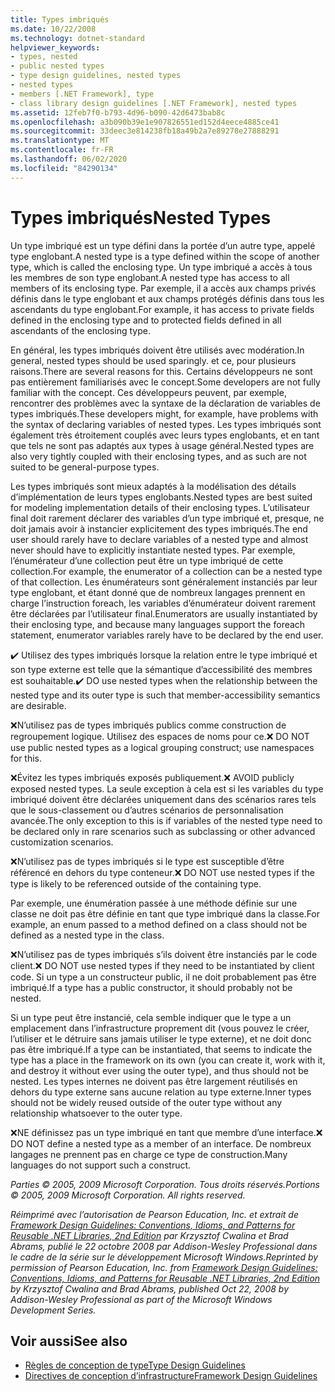 ```yaml
---
title: Types imbriqués
ms.date: 10/22/2008
ms.technology: dotnet-standard
helpviewer_keywords:
- types, nested
- public nested types
- type design guidelines, nested types
- nested types
- members [.NET Framework], type
- class library design guidelines [.NET Framework], nested types
ms.assetid: 12feb7f0-b793-4d96-b090-42d6473bab8c
ms.openlocfilehash: a3b090b39e1e907826551ed152d4eece4885ce41
ms.sourcegitcommit: 33deec3e814238fb18a49b2a7e89278e27888291
ms.translationtype: MT
ms.contentlocale: fr-FR
ms.lasthandoff: 06/02/2020
ms.locfileid: "84290134"
---
```

# <a name="nested-types"></a><span data-ttu-id="d02f0-102">Types imbriqués</span><span class="sxs-lookup"><span data-stu-id="d02f0-102">Nested Types</span></span>
<span data-ttu-id="d02f0-103">Un type imbriqué est un type défini dans la portée d’un autre type, appelé type englobant.</span><span class="sxs-lookup"><span data-stu-id="d02f0-103">A nested type is a type defined within the scope of another type, which is called the enclosing type.</span></span> <span data-ttu-id="d02f0-104">Un type imbriqué a accès à tous les membres de son type englobant.</span><span class="sxs-lookup"><span data-stu-id="d02f0-104">A nested type has access to all members of its enclosing type.</span></span> <span data-ttu-id="d02f0-105">Par exemple, il a accès aux champs privés définis dans le type englobant et aux champs protégés définis dans tous les ascendants du type englobant.</span><span class="sxs-lookup"><span data-stu-id="d02f0-105">For example, it has access to private fields defined in the enclosing type and to protected fields defined in all ascendants of the enclosing type.</span></span>

 <span data-ttu-id="d02f0-106">En général, les types imbriqués doivent être utilisés avec modération.</span><span class="sxs-lookup"><span data-stu-id="d02f0-106">In general, nested types should be used sparingly.</span></span> <span data-ttu-id="d02f0-107">et ce, pour plusieurs raisons.</span><span class="sxs-lookup"><span data-stu-id="d02f0-107">There are several reasons for this.</span></span> <span data-ttu-id="d02f0-108">Certains développeurs ne sont pas entièrement familiarisés avec le concept.</span><span class="sxs-lookup"><span data-stu-id="d02f0-108">Some developers are not fully familiar with the concept.</span></span> <span data-ttu-id="d02f0-109">Ces développeurs peuvent, par exemple, rencontrer des problèmes avec la syntaxe de la déclaration de variables de types imbriqués.</span><span class="sxs-lookup"><span data-stu-id="d02f0-109">These developers might, for example, have problems with the syntax of declaring variables of nested types.</span></span> <span data-ttu-id="d02f0-110">Les types imbriqués sont également très étroitement couplés avec leurs types englobants, et en tant que tels ne sont pas adaptés aux types à usage général.</span><span class="sxs-lookup"><span data-stu-id="d02f0-110">Nested types are also very tightly coupled with their enclosing types, and as such are not suited to be general-purpose types.</span></span>

 <span data-ttu-id="d02f0-111">Les types imbriqués sont mieux adaptés à la modélisation des détails d’implémentation de leurs types englobants.</span><span class="sxs-lookup"><span data-stu-id="d02f0-111">Nested types are best suited for modeling implementation details of their enclosing types.</span></span> <span data-ttu-id="d02f0-112">L’utilisateur final doit rarement déclarer des variables d’un type imbriqué et, presque, ne doit jamais avoir à instancier explicitement des types imbriqués.</span><span class="sxs-lookup"><span data-stu-id="d02f0-112">The end user should rarely have to declare variables of a nested type and almost never should have to explicitly instantiate nested types.</span></span> <span data-ttu-id="d02f0-113">Par exemple, l’énumérateur d’une collection peut être un type imbriqué de cette collection.</span><span class="sxs-lookup"><span data-stu-id="d02f0-113">For example, the enumerator of a collection can be a nested type of that collection.</span></span> <span data-ttu-id="d02f0-114">Les énumérateurs sont généralement instanciés par leur type englobant, et étant donné que de nombreux langages prennent en charge l’instruction foreach, les variables d’énumérateur doivent rarement être déclarées par l’utilisateur final.</span><span class="sxs-lookup"><span data-stu-id="d02f0-114">Enumerators are usually instantiated by their enclosing type, and because many languages support the foreach statement, enumerator variables rarely have to be declared by the end user.</span></span>

 <span data-ttu-id="d02f0-115">✔️ Utilisez des types imbriqués lorsque la relation entre le type imbriqué et son type externe est telle que la sémantique d’accessibilité des membres est souhaitable.</span><span class="sxs-lookup"><span data-stu-id="d02f0-115">✔️ DO use nested types when the relationship between the nested type and its outer type is such that member-accessibility semantics are desirable.</span></span>

 <span data-ttu-id="d02f0-116">❌N’utilisez pas de types imbriqués publics comme construction de regroupement logique. Utilisez des espaces de noms pour ce.</span><span class="sxs-lookup"><span data-stu-id="d02f0-116">❌ DO NOT use public nested types as a logical grouping construct; use namespaces for this.</span></span>

 <span data-ttu-id="d02f0-117">❌Évitez les types imbriqués exposés publiquement.</span><span class="sxs-lookup"><span data-stu-id="d02f0-117">❌ AVOID publicly exposed nested types.</span></span> <span data-ttu-id="d02f0-118">La seule exception à cela est si les variables du type imbriqué doivent être déclarées uniquement dans des scénarios rares tels que le sous-classement ou d’autres scénarios de personnalisation avancée.</span><span class="sxs-lookup"><span data-stu-id="d02f0-118">The only exception to this is if variables of the nested type need to be declared only in rare scenarios such as subclassing or other advanced customization scenarios.</span></span>

 <span data-ttu-id="d02f0-119">❌N’utilisez pas de types imbriqués si le type est susceptible d’être référencé en dehors du type conteneur.</span><span class="sxs-lookup"><span data-stu-id="d02f0-119">❌ DO NOT use nested types if the type is likely to be referenced outside of the containing type.</span></span>

 <span data-ttu-id="d02f0-120">Par exemple, une énumération passée à une méthode définie sur une classe ne doit pas être définie en tant que type imbriqué dans la classe.</span><span class="sxs-lookup"><span data-stu-id="d02f0-120">For example, an enum passed to a method defined on a class should not be defined as a nested type in the class.</span></span>

 <span data-ttu-id="d02f0-121">❌N’utilisez pas de types imbriqués s’ils doivent être instanciés par le code client.</span><span class="sxs-lookup"><span data-stu-id="d02f0-121">❌ DO NOT use nested types if they need to be instantiated by client code.</span></span>  <span data-ttu-id="d02f0-122">Si un type a un constructeur public, il ne doit probablement pas être imbriqué.</span><span class="sxs-lookup"><span data-stu-id="d02f0-122">If a type has a public constructor, it should probably not be nested.</span></span>

 <span data-ttu-id="d02f0-123">Si un type peut être instancié, cela semble indiquer que le type a un emplacement dans l’infrastructure proprement dit (vous pouvez le créer, l’utiliser et le détruire sans jamais utiliser le type externe), et ne doit donc pas être imbriqué.</span><span class="sxs-lookup"><span data-stu-id="d02f0-123">If a type can be instantiated, that seems to indicate the type has a place in the framework on its own (you can create it, work with it, and destroy it without ever using the outer type), and thus should not be nested.</span></span> <span data-ttu-id="d02f0-124">Les types internes ne doivent pas être largement réutilisés en dehors du type externe sans aucune relation au type externe.</span><span class="sxs-lookup"><span data-stu-id="d02f0-124">Inner types should not be widely reused outside of the outer type without any relationship whatsoever to the outer type.</span></span>

 <span data-ttu-id="d02f0-125">❌NE définissez pas un type imbriqué en tant que membre d’une interface.</span><span class="sxs-lookup"><span data-stu-id="d02f0-125">❌ DO NOT define a nested type as a member of an interface.</span></span> <span data-ttu-id="d02f0-126">De nombreux langages ne prennent pas en charge ce type de construction.</span><span class="sxs-lookup"><span data-stu-id="d02f0-126">Many languages do not support such a construct.</span></span>

 <span data-ttu-id="d02f0-127">*Parties © 2005, 2009 Microsoft Corporation. Tous droits réservés.*</span><span class="sxs-lookup"><span data-stu-id="d02f0-127">*Portions © 2005, 2009 Microsoft Corporation. All rights reserved.*</span></span>

 <span data-ttu-id="d02f0-128">*Réimprimé avec l’autorisation de Pearson Education, Inc. et extrait de [Framework Design Guidelines: Conventions, Idioms, and Patterns for Reusable .NET Libraries, 2nd Edition](https://www.informit.com/store/framework-design-guidelines-conventions-idioms-and-9780321545619) par Krzysztof Cwalina et Brad Abrams, publié le 22 octobre 2008 par Addison-Wesley Professional dans le cadre de la série sur le développement Microsoft Windows.*</span><span class="sxs-lookup"><span data-stu-id="d02f0-128">*Reprinted by permission of Pearson Education, Inc. from [Framework Design Guidelines: Conventions, Idioms, and Patterns for Reusable .NET Libraries, 2nd Edition](https://www.informit.com/store/framework-design-guidelines-conventions-idioms-and-9780321545619) by Krzysztof Cwalina and Brad Abrams, published Oct 22, 2008 by Addison-Wesley Professional as part of the Microsoft Windows Development Series.*</span></span>

## <a name="see-also"></a><span data-ttu-id="d02f0-129">Voir aussi</span><span class="sxs-lookup"><span data-stu-id="d02f0-129">See also</span></span>

- [<span data-ttu-id="d02f0-130">Règles de conception de type</span><span class="sxs-lookup"><span data-stu-id="d02f0-130">Type Design Guidelines</span></span>](type.md)
- [<span data-ttu-id="d02f0-131">Directives de conception d’infrastructure</span><span class="sxs-lookup"><span data-stu-id="d02f0-131">Framework Design Guidelines</span></span>](index.md)
